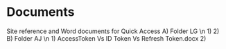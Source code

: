 # Documents
Site reference and Word documents for Quick Access
A) Folder LG \n
        1)
        2)
B) Folder AJ \n
        1) AccessToken Vs ID Token Vs Refresh Token.docx
        2)
